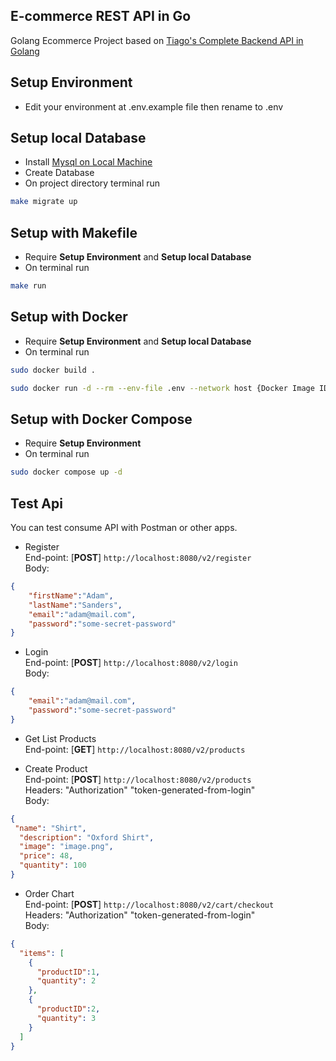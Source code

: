 ## E-commerce REST API in Go 

Golang Ecommerce Project based on [Tiago's Complete Backend API in Golang](https://youtu.be/7VLmLOiQ3ck?si=oEIeB-1h5U_chUcJ)

## Setup Environment

- Edit your environment at .env.example file then rename to .env


## Setup local Database

- Install [Mysql on Local Machine](https://dev.mysql.com/doc/mysql-shell/8.4/en/mysql-shell-install.html)
- Create Database
- On project directory terminal run
```sh
make migrate up
```

## Setup with Makefile

- Require **Setup Environment** and **Setup local Database**
- On terminal run
```sh
make run
```


## Setup with Docker

- Require **Setup Environment** and **Setup local Database**
- On terminal run

```sh
sudo docker build .

sudo docker run -d --rm --env-file .env --network host {Docker Image ID}
```

## Setup with Docker Compose

- Require **Setup Environment**
- On terminal run

```sh
sudo docker compose up -d
```

## Test Api

You can test consume API with Postman or other apps.

- Register\
End-point: [**POST**] `http://localhost:8080/v2/register`\
Body:
```json
{
    "firstName":"Adam",
    "lastName":"Sanders",
    "email":"adam@mail.com",
    "password":"some-secret-password"
}
```

- Login\
End-point: [**POST**] `http://localhost:8080/v2/login`\
Body:
```json
{
    "email":"adam@mail.com",
    "password":"some-secret-password"
}
```

- Get List Products\
End-point: [**GET**] `http://localhost:8080/v2/products`

- Create Product\
End-point: [**POST**] `http://localhost:8080/v2/products`\
Headers: "Authorization" "token-generated-from-login"\
Body:
```json
{
 "name": "Shirt",
  "description": "Oxford Shirt",
  "image": "image.png",
  "price": 48,
  "quantity": 100
}
```

- Order Chart\
End-point: [**POST**] `http://localhost:8080/v2/cart/checkout`\
Headers: "Authorization" "token-generated-from-login"\
Body:
```json
{
  "items": [
    {
      "productID":1,
      "quantity": 2
    },
    {
      "productID":2,
      "quantity": 3
    }
  ]
}
```